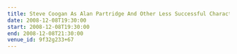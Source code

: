 ```yaml
---
title: Steve Coogan As Alan Partridge And Other Less Successful Characters
date: 2008-12-08T19:30:00
start: 2008-12-08T19:30:00
end: 2008-12-08T21:30:00
venue_id: 9f32g233+67
---
```

